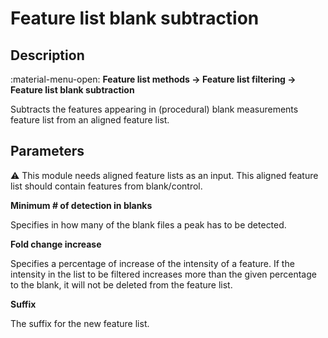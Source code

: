 # **Feature list blank subtraction**

## **Description**

:material-menu-open: **Feature list methods → Feature list filtering → Feature list blank subtraction**

Subtracts the features appearing in (procedural) blank measurements feature list from an aligned feature list.

## **Parameters**

:warning: This module needs aligned feature lists as an input. This aligned feature list should contain features from blank/control. 

**Minimum # of detection in blanks**

Specifies in how many of the blank files a peak has to be detected.

**Fold change increase**

Specifies a percentage of increase of the intensity of a feature. If the intensity in the list to be filtered increases more than the given percentage to the blank, it will not be deleted from the feature list.

**Suffix**

The suffix for the new feature list.
